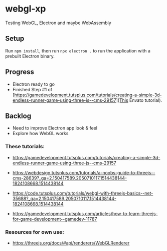 # webgl-xp
Testing WebGL, Electron and maybe WebAssembly

## Setup
Run `npm install`, then run `npx electron .` to run the application with a prebuilt Electron binary.

## Progress
* Electron ready to go
* Finished Step #1 of [https://gamedevelopment.tutsplus.com/tutorials/creating-a-simple-3d-endless-runner-game-using-three-js--cms-29157](This Envato tutorial).

## Backlog
* Need to improve Electron app look & feel
* Explore how WebGL works

### These tutorials:
* https://gamedevelopment.tutsplus.com/tutorials/creating-a-simple-3d-endless-runner-game-using-three-js--cms-29157

* https://webdesign.tutsplus.com/tutorials/a-noobs-guide-to-threejs--cms-28639?_ga=2.150417589.2050710117.1514438144-1824108668.1514438144

* https://code.tutsplus.com/tutorials/webgl-with-threejs-basics--net-35688?_ga=2.150417589.2050710117.1514438144-1824108668.1514438144

* https://gamedevelopment.tutsplus.com/articles/how-to-learn-threejs-for-game-development--gamedev-11787

### Resources for own use:
* https://threejs.org/docs/#api/renderers/WebGLRenderer